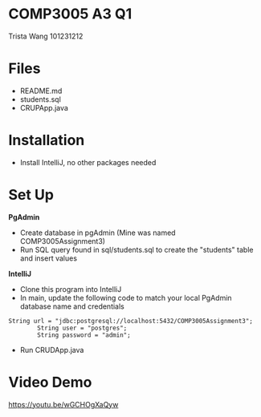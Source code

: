 # COMP3005 A3 Q1
Trista Wang
101231212

# Files
- README.md
- students.sql
- CRUPApp.java

# Installation
- Install IntelliJ, no other packages needed

# Set Up
**PgAdmin**
- Create database in pgAdmin (Mine was named COMP3005Assignment3)
- Run SQL query found in sql/students.sql to create the "students" table and insert values
  
**IntelliJ**
- Clone this program into IntelliJ
- In main, update the following code to match your local PgAdmin database name and credentials
```
String url = "jdbc:postgresql://localhost:5432/COMP3005Assignment3";
        String user = "postgres";
        String password = "admin";
```
- Run CRUDApp.java

# Video Demo
https://youtu.be/wGCHOgXaQyw

